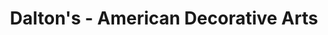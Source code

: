 ---
title: "Dalton's - American Decorative Arts"
url: /syracuse/daltons-american-decorative-arts/
shop: antiques
---